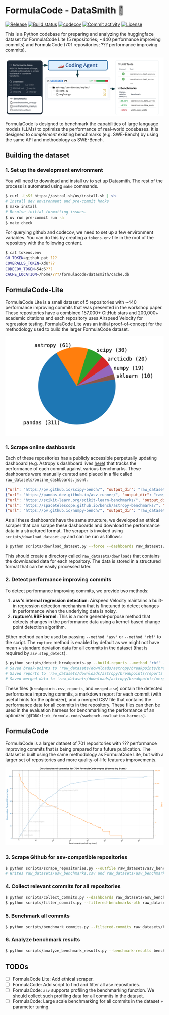 # FormulaCode - DataSmith 🔨

[![Release](https://img.shields.io/github/v/release/formula-code/datasmith)](https://img.shields.io/github/v/release/formula-code/datasmith)
[![Build status](https://img.shields.io/github/actions/workflow/status/formula-code/datasmith/main.yml?branch=main)](https://github.com/formula-code/datasmith/actions/workflows/main.yml?query=branch%3Amain)
[![codecov](https://codecov.io/gh/formula-code/datasmith/branch/main/graph/badge.svg)](https://codecov.io/gh/formula-code/datasmith)
[![Commit activity](https://img.shields.io/github/commit-activity/m/formula-code/datasmith)](https://img.shields.io/github/commit-activity/m/formula-code/datasmith)
[![License](https://img.shields.io/github/license/formula-code/datasmith)](https://img.shields.io/github/license/formula-code/datasmith)

This is a Python codebase for preparing and analyzing the huggingface dataset for FormulaCode Lite (5 repositories; ~440 performance improving commits) and FormulaCode (701 repositories; ??? performance improving commits).

![FormulaCode](static/Fig1.png)

FormulaCode is designed to benchmark the capabilities of large language models (LLMs) to optimize the performance of real-world codebases. It is designed to _complement_ existing benchmarks (e.g. SWE-Bench) by using the same API and methodology as SWE-Bench.
<!-- , but offers four key improvements:

1. Human-relative metric. FormulaCode scores the ability of an LLM to optimize a codebase relative to the speedup achieved by human developers. This makes it harder to "saturate" FormulaCode as simply memorizing the performance improvements doesn't enable _better_ than human performance.

2. Higher granularity feedback. Test cases streamline constrain coding agents to a pass/fail reward that is too sparse  a signal for fostering iterative optimizations (like those necessary for RL-based agents or evolutionary algorithms like AlphaEvolve). Performance benchmarking and profilers provide more more nuanced feedback, allowing LLMs to learn from the performance characteristics of the codebase and make more informed decisions about how to optimize it.

3. Performance benchmarks v.s Unit Tests. Unit test suites are designed to protect against edge cases and common bugs. This makes them susceptible to overfitting, where an LLM can achieve high scores by simply memorizing the test cases without actually improving the codebase. Performance benchmarks, on the other hand, are designed to measure the performance of a codebase under realistic workloads for the most common use cases.

4. Real-world Benchmarking. An LLM that achieves better than human performance on FormulaCode for a particular problem is likely the best available solution for that problem. If well-documented, a good solution can be used by other developers to improve their own codebases. -->



## Building the dataset

### 1. Set up the development environment

You will need to download and install uv to set up Datasmith. The rest of the process is automated using `make` commands.

```bash
$ curl -LsSf https://astral.sh/uv/install.sh | sh
# Install dev environment and pre-commit hooks
$ make install
# Resolve initial formatting issues.
$ uv run pre-commit run -a
$ make check
```

For querying github and codecov, we need to set up a few environment variables. You can do this by creating a `tokens.env` file in the root of the repository with the following content.

```bash
$ cat tokens.env
GH_TOKEN=github_pat_???
COVERALLS_TOKEN=XdK???
CODECOV_TOKEN=54c6???
CACHE_LOCATION=/home/???/formulacode/datasmith/cache.db
```

## FormulaCode-Lite

FormulaCode Lite is a small dataset of 5 repositories with ~440 performance improving commits that was presented in the workshop paper. These repositories have a combined 157,000+ GitHub stars and 200,000+ academic citations and each repository uses Airspeed Velocity for regression testing. FormulaCode Lite was an initial proof-of-concept for the methodology used to build the larger FormulaCode dataset.

![img](static/Fig2.png)


### 1. Scrape online dashboards

Each of these repositories has a publicly accessible perpetually updating dashboard (e.g. Astropy's dashboard lives [here](https://spacetelescope.github.io/bench/astropy-benchmarks)) that tracks the performance of each commit against various benchmarks. These dashboards were manually curated and placed in a file called `raw_datasets/online_dashboards.jsonl`.

```json
{"url": "https://pv.github.io/scipy-bench/", "output_dir": "raw_datasets/downloads/scipy"}
{"url": "https://pandas-dev.github.io/asv-runner/", "output_dir": "raw_datasets/downloads/pandas"}
{"url": "https://scikit-learn.org/scikit-learn-benchmarks/", "output_dir": "raw_datasets/downloads/sklearn"}
{"url": "https://spacetelescope.github.io/bench/astropy-benchmarks/", "output_dir": "raw_datasets/downloads/astropy"}
{"url": "https://pv.github.io/numpy-bench/", "output_dir": "raw_datasets/downloads/numpy"}
```
As all these dashboards have the same structure, we developed an ethical scraper that can scrape these dashboards and download the performance data in a structured format. The scraper is invoked using `scripts/download_dataset.py` and can be run as follows:

```bash
$ python scripts/download_dataset.py --force --dashboards raw_datasets/online_dashboards.jsonl
```

This should create a directory called `raw_datasets/downloads` that contains the downloaded data for each repository. The data is stored in a structured format that can be easily processed later.


### 2. Detect performance improving commits

To detect performance improving commits, we provide two methods:
1. **asv's internal regression detection**: Airspeed Velocity maintains a built-in regression detection mechanism that is finetuned to detect changes in performance when the underlying data is noisy.
2. **rupture's RBF kernel**: This is a more general-purpose method that detects changes in the performance data using a kernel-based change point detection algorithm.

Either method can be used by passing `--method 'asv'` or `--method 'rbf'` to the script. The `rupture` method is enabled by default as we might not have mean + standard deviation data for all commits in the dataset (that is required by `asv.step_detect`).

```bash
$ python scripts/detect_breakpoints.py --build-reports --method 'rbf' --compute-coverage --dataset raw_datasets/downloads/astropy
# Saved break-points to 'raw_datasets/downloads/astropy/breakpoints/breakpoints.csv'.
# Saved reports to 'raw_datasets/downloads/astropy/breakpoints/reports'.
# Saved merged data to 'raw_datasets/downloads/astropy/breakpoints/merged.csv'.
```

These files (`breakpoints.csv`, `reports`, and `merged.csv`) contain the detected performance improving commits, a markdown report for each commit (with useful hints for the optimizer), and a merged CSV file that contains the performance data for all commits in the repository. These files can then be used in the evaluation harness for benchmarking the performance of an optimizer `[@TODO:link_formula-code/swebench-evaluation-harness]`.



## FormulaCode

FormulaCode is a larger dataset of 701 repositories with ??? performance improving commits that is being prepared for a future publication. The dataset is built using the same methodology as FormulaCode Lite, but with a larger set of repositories and more quality-of-life features improvements.

![img](static/CommitDist.png)

### 3. Scrape Github for asv-compatible repositories

```bash
$ python scripts/scrape_repositories.py --outfile raw_datasets/asv_benchmarks.csv
# Writes raw_datasets/asv_benchmarks.csv and raw_datasets/asv_benchmarks_filtered.csv
```


### 4. Collect relevant commits for all repositories


```bash
$ python scripts/collect_commits.py --dashboards raw_datasets/asv_benchmarks_filtered.csv --outfile raw_datasets/benchmark_commits_merged.jsonl
$ python scripts/filter_commits.py --filtered-benchmarks-pth raw_datasets/asv_benchmarks_filtered.csv --merged-commits-pth raw_datasets/benchmark_commits_merged.jsonl --output-pth raw_datasets/benchmark_commits_filtered.jsonl --max-repos 150 --threads 8 --procs 8
```
### 5. Benchmark all commits


```bash
$ python scripts/benchmark_commits.py --filtered-commits raw_datasets/benchmark_commits_filtered.jsonl --max-concurrency 15 --num-cores 4 --asv-args "--interleave-rounds --append-samples -a rounds=2 -a repeat=2" --output-dir benchmark_results/
```

### 6. Analyze benchmark results

```bash
$ python scripts/analyze_benchmark_results.py --benchmark-results benchmark_results/ --output-dir analysis
```


## TODOs

- [ ] FormulaCode Lite: Add ethical scraper.
- [ ] FormulaCode: Add script to find and filter all asv repositories.
- [ ] FormulaCode: `asv` supports profiling the benchmarking function. We should collect such profiling data for all commits in the dataset.
- [ ] FormulaCode: Large scale benchmarking for all commits in the dataset + parameter tuning.
